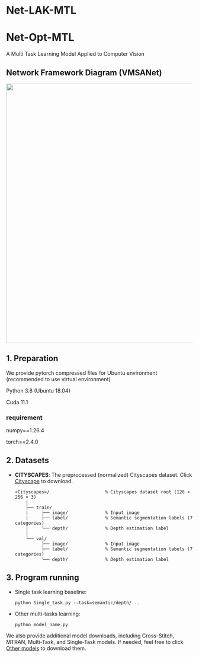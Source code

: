 # Net-LAK-MTL
# Net-Opt-MTL
A Multi Task Learning Model Applied to Computer Vision
## Network Framework Diagram (VMSANet)

<p align="center">
  <img src="./VMSANet.png" width="700"/>
</p>

## 1. Preparation
We provide pytorch compressed files for Ubuntu environment (recommended to use virtual environment)

Python 3.8 (Ubuntu 18.04)

Cuda  11.1

### requirement

numpy==1.26.4

torch==2.4.0

## 2. Datasets

* **CITYSCAPES**: The preprocessed (normalized) Cityscapes dataset. Click [Cityscape](https://www.dropbox.com/scl/fi/wfmmk8tjn631723e0ycwm/Cityscapes.zip?rlkey=eyjw0vg9l48yvg77g0hm69y7z&st=y40g2ivx&dl=0) to download.
  ```
  <Cityscapes>/                     % Cityscapes dataset root (128 × 256 × 3)
      |
      ├── train/
      |     ├── image/              % Input image
      |     ├── label/              % Semantic segmentation labels (7 categories)
      |     └── depth/              % Depth estimation label
      |
      └── val/
            ├── image/              % Input image
            ├── label/              % Semantic segmentation labels (7 categories)
            └── depth/              % Depth estimation label
  ```


## 3. Program running

- Single task learning baseline:
  ```
  python Single_task.py --task=semantic/depth/...
  ```
  
- Other multi-tasks learning:
  ```
  python model_name.py
  ```
We also provide additional model downloads, including Cross-Stitch, MTRAN, Multi-Task, and Single-Task models. If needed, feel free to click [Other models](https://www.dropbox.com/scl/fi/y5je8fgfh3eq2gblbav84/Other_models.zip?rlkey=mhxmfqda6vuza3j22rxv2ngls&st=lima94gl&dl=0) to download them.
